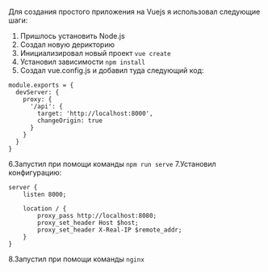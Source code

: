 Для создания простого приложения на Vuejs я использовал следующие шаги:
1. Пришлось установить Node.js
2. Создал новую дерикторию
3. Инициализировал новый проект 
```vue create```
4. Установил зависимости 
```npm install```
5. Создал vue.config.js и добавил туда следующий код:
```
module.exports = {
  devServer: {
    proxy: {
      '/api': {
        target: 'http://localhost:8000',
        changeOrigin: true
      }
    }
  }
}
```
6.Запустил при помощи команды ```npm run serve```
7.Установил конфигурацию:
```
server {
    listen 8000;
    
    location / {
        proxy_pass http://localhost:8080;
        proxy_set_header Host $host;
        proxy_set_header X-Real-IP $remote_addr;
    }
}
```
8.Запустил при помощи команды ```nginx```

